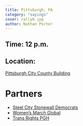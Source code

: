 ```yaml
---
title: Pittsburgh, PA
category: "sayings"
cover: rally6.jpg
author: Nathan Porter
---
```


## Time: 12 p.m.

## Location:
<a href="https://goo.gl/maps/Frhke6Y3ewm">Pittsburgh City County Building</a>

# Partners
- <a href="http://www.steel-city.org">Steel City Stonewall Democrats</a>
- <a href="https://womensmarchglobal.org">Women’s March Global</a>
- <a href="https://www.facebook.com/transpridepgh/">Trans Rights PGH</a>
